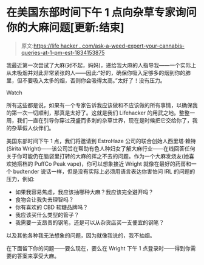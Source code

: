 # 在美国东部时间下午 1 点向杂草专家询问你的大麻问题[更新:结束]

> 原文:[https://life hacker . com/ask-a-weed-expert-your-cannabis-queries-at-1-pm-est-1834153875](https://lifehacker.com/ask-a-weed-expert-your-cannabis-queries-at-1-pm-est-1834153875)

我最近第一次尝试了大麻(对不起，妈妈)，递给我大麻的人指导我——一个实际上从未吸烟并对此非常紧张的人——因此:“好的，确保你吸入足够多的烟到你的肺里，但不要吸入太多的烟，否则你会吸得太高。”太好了！没有压力。

Watch

所有这些都是说，如果有一个专家告诉我应该做和不应该做的所有事情，以确保我的第一次一切顺利，那真是太好了。这就是我们 Lifehacker 的用武之地。整整一周，我们一直在引导你穿过茂盛而多刺的杂草世界，现在是时候把它交给你了，我的杂草假人伙伴们。

美国东部时间下午 1 点，我们将邀请到 EstroHaze 公司的联合创始人西里塔·赖特(Sirita Wright)——该公司旨在帮助有色人种妇女了解大麻行业——在线回答任何关于你可能仍在脑袋里打转的大麻的挥之不去的问题。作为一个大麻发烧友(她喜欢她搭档的 PuffCo Peak vape)，你可以想象接近 Wright 就像在最好的药房和一个 budtender 说话一样，但是没有实际上必须用语言表达你害怕问 IRL 的问题的压力，例如:

*   如果我容易焦虑，我应该抽哪种大麻？我应该完全避开吗？
*   食物会让我失去理智吗？
*   你有喜欢的 CBD 软糖品牌吗？
*   我应该买什么类型的管子？
*   我需要一支昂贵的钢笔，还是可以从杂货店买一支便宜的钢笔？

以及其他各种我无法想象的问题，因为就像我说的，我不抽烟。

在下面留下你的问题——要么现在，要么在 Wright 下午 1 点登录时——得到你需要的答案来享受大麻。